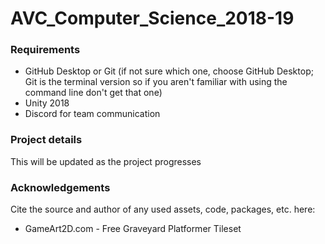 # AVC_Computer_Science_2018-19

### Requirements
* GitHub Desktop or Git (if not sure which one, choose GitHub Desktop; Git is the terminal version so if you aren't familiar with using the command line don't get that one)
* Unity 2018
* Discord for team communication

### Project details
This will be updated as the project progresses

### Acknowledgements
Cite the source and author of any used assets, code, packages, etc. here:
* GameArt2D.com - Free Graveyard Platformer Tileset

